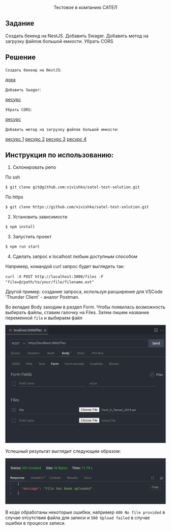 <p align="center">Тестовое в компанию САТЕЛ <p align="center">

## Задание

Создать бекенд на NestJS. Добавить Swager. Добавить метод на загрузку файлов большой емкости. Убрать CORS

## Решение

`Создать бекенд на NestJS`:

[дока](https://docs.nestjs.com/)

`Добавить Swager`:

[ресурс](https://docs.nestjs.com/openapi/introduction#bootstrap)

`Убрать CORS`:

[ресурс](https://docs.nestjs.com/security/cors)

`Добавить метод на загрузку файлов большой емкости`:

[ресурс 1](https://metanit.com/web/nodejs/10.1.php)
[ресурс 2](https://docs.nestjs.com/techniques/file-upload)
[ресурс 3](https://github.com/nestjs/nest/tree/master/sample/29-file-upload)
[ресурс 4](https://gabrieltanner.org/blog/nestjs-file-uploading-using-multer/)

## Инструкция по использованию:

1. Склонировать репо

По ssh

```bash
$ git clone git@github.com:vivishko/satel-test-solution.git
```

По https

```bash
$ git clone https://github.com/vivishko/satel-test-solution.git
```

2. Установить зависимости

```bash
$ npm install
```

3. Запустить проект

```bash
$ npm run start
```

4. Сделать запрос к localhost любым доступным способом

Например, командой curl запрос будет выглядеть так:

`curl -X POST http://localhost:3000/files -F "file=@/path/to/your/file/filename.ext"`

Другой пример:
создание запроса, используя расширение для VSCode 'Thunder Client' - аналог Postman.

Во вкладке Body заходим в раздел Form. Чтобы появилась возможность выбирать файлы, ставим галочку на Files. Затем пишем название переменной `file` и выбираем файл

![запрос через Thunder Client](docs/image.png)

Успешный результат выглядит следующим образом:

![Alt text](docs/image1.png)

В коде обработаны некоторые ошибки, например `400 No file provided` в случае отсутствия файла для записи и `500 Upload failed` в случае ошибки в процессе записи.

